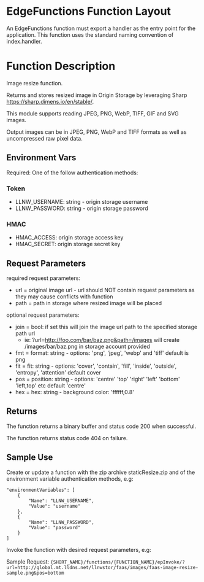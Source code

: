 # EdgeFunctions Function Layout

An EdgeFunctions function must export a handler as the entry point for the application.  This function uses the standard naming convention of index.handler.

# Function Description

Image resize function.  

Returns and stores resized image in Origin Storage by leveraging Sharp https://sharp.dimens.io/en/stable/.

This module supports reading JPEG, PNG, WebP, TIFF, GIF and SVG images.

Output images can be in JPEG, PNG, WebP and TIFF formats as well as uncompressed raw pixel data.

## Environment Vars

Required: One of the follow authentication methods:

### Token

  * LLNW_USERNAME: string - origin storage username
  * LLNW_PASSWORD: string - origin storage password

### HMAC

  * HMAC_ACCESS: origin storage access key
  * HMAC_SECRET: origin storage secret key

## Request Parameters

required request parameters:

* url  = original image url - url should NOT contain request parameters as they may cause conflicts with function
* path = path in storage where resized image will be placed

optional request parameters:

* join = bool: if set this will join the image url path to the specified storage path url
  * ie: ?url=http://foo.com/bar/baz.png&path=/images will create /images/bar/baz.png in storage account provided
* fmt  = format: string - options: 'png', 'jpeg', 'webp' and 'tiff' default is png
* fit  = fit: string - options: 'cover', 'contain', 'fill', 'inside', 'outside', 'entropy', 'attention' default cover
* pos  = position: string - options: 'centre' 'top' 'right' 'left' 'bottom' 'left,top' etc default 'centre'
* hex  = hex: string - background color: 'ffffff,0.8'


## Returns

The function returns a binary buffer and status code 200 when successful.

The function returns status code 404 on failure.


## Sample Use

Create or update a function with the zip archive staticResize.zip and of the environment variable authentication methods, e.g:

    "environmentVariables": [
        {
            "Name": "LLNW_USERNAME",
            "Value": "username"
        },		
        {
            "Name": "LLNW_PASSWORD",
            "Value": "password"
        }
    ]


Invoke the function with desired request parameters, e.g:

Sample Request: `{SHORT_NAME}/functions/{FUNCTION_NAME}/epInvoke/?url=http://global.mt.lldns.net/llnwstor/faas/images/faas-image-resize-sample.png&pos=bottom`
